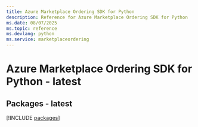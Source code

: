 ```yaml
---
title: Azure Marketplace Ordering SDK for Python
description: Reference for Azure Marketplace Ordering SDK for Python
ms.date: 08/07/2025
ms.topic: reference
ms.devlang: python
ms.service: marketplaceordering
---
```

# Azure Marketplace Ordering SDK for Python - latest
## Packages - latest
[!INCLUDE [packages](marketplace-ordering-index.md)]